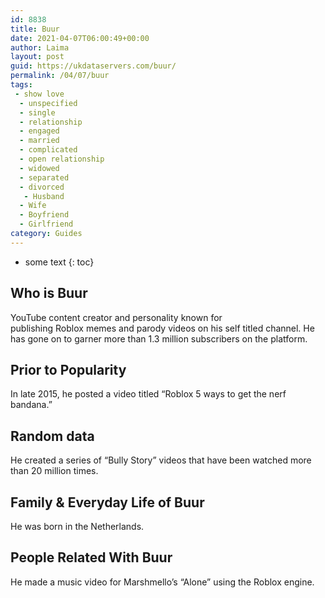 ```yaml
---
id: 8838
title: Buur
date: 2021-04-07T06:00:49+00:00
author: Laima
layout: post
guid: https://ukdataservers.com/buur/
permalink: /04/07/buur
tags:
 - show love
  - unspecified
  - single
  - relationship
  - engaged
  - married
  - complicated
  - open relationship
  - widowed
  - separated
  - divorced
   - Husband
  - Wife
  - Boyfriend
  - Girlfriend
category: Guides
---
```


* some text
{: toc}


## Who is Buur
                  
                  
                  
YouTube content creator and personality known for publishing Roblox memes and parody videos on his self titled channel. He has gone on to garner more than 1.3 million subscribers on the platform.
                  
              
            
              
            
                
                
                
## Prior to Popularity
                  
                  
                  
In late 2015, he posted a video titled &#8220;Roblox 5 ways to get the nerf bandana.&#8221;
                  
              
            
              
            
                
                
                
## Random data
                  
                  
                  
He created a series of &#8220;Bully Story&#8221; videos that have been watched more than 20 million times. 
                  
              
            
              
            
                
                
                
## Family & Everyday Life of Buur
                  
                  
                  
He was born in the Netherlands. 
                  
              
            
              
            
                
                
                
## People Related With Buur
                  
                  
                  
He made a music video for Marshmello&#8217;s &#8220;Alone&#8221; using the Roblox engine. 
                  
              
            
              
            
                
              
            
              
              
            
            
              
            
          
          
          